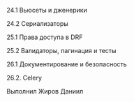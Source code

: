 24.1 Вьюсеты и дженерики

24.2 Сериализаторы

25.1 Права доступа в DRF

25.2 Валидаторы, пагинация и тесты

26.1 Документирование и безопасность

26.2. Celery


Выполнил Жиров Даниил

